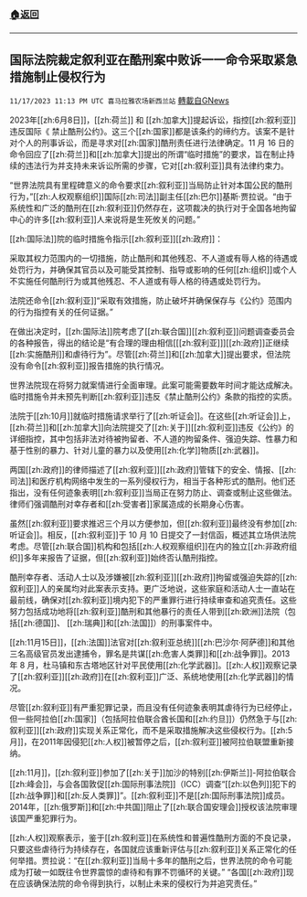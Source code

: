 ###  [:house:返回](README.md)
---


## 国际法院裁定叙利亚在酷刑案中败诉一一命令采取紧急措施制止侵权行为
`11/17/2023 11:13 PM UTC 喜马拉雅农场新西兰站` [轉載自GNews](https://gnews.org/articles/1989404)

2023年[[zh:6月8日]]，[[zh:荷兰]] 和 [[zh:加拿大]]提起诉讼，指控[[zh:叙利亚]]违反国际《 禁止酷刑公约》。这三个[[zh:国家]]都是该条约的缔约方。该案不是针对个人的刑事诉讼，而是寻求对[[zh:国家]]酷刑责任进行法律确定。11 月 16 日的命令回应了[[zh:荷兰]]和[[zh:加拿大]]提出的所谓“临时措施”的要求，旨在制止持续的违法行为并支持未来诉讼所需的步骤，它对[[zh:叙利亚]]具有法律约束力。 

  

“世界法院具有里程碑意义的命令要求[[zh:叙利亚]]当局防止针对本国公民的酷刑行为，”[[zh:人权观察组织]]国际[[zh:司法]]副主任[[zh:巴尔]]基斯·贾拉说。“由于系统性和广泛的酷刑在[[zh:叙利亚]]仍然存在，这项裁决的执行对于全国各地拘留中心的许多[[zh:叙利亚]]人来说将是生死攸关的问题。” 

  

[[zh:国际法]]院的临时措施令指示[[zh:叙利亚]][[zh:政府]]： 

  

采取其权力范围内的一切措施，防止酷刑和其他残忍、不人道或有辱人格的待遇或处罚行为，并确保其官员以及可能受其控制、指导或影响的任何[[zh:组织]]或个人不实施任何酷刑行为或其他残忍、不人道或有辱人格的待遇或处罚行为。 

  

法院还命令[[zh:叙利亚]]“采取有效措施，防止破坏并确保保存与《公约》范围内的行为指控有关的任何证据。” 

 

在做出决定时，[[zh:国际法]]院考虑了[[zh:联合国]][[zh:叙利亚]]问题调查委员会的各种报告，得出的结论是“有合理的理由相信[[[zh:叙利亚]]][[zh:政府]]正继续[[zh:实施酷刑]]和虐待行为”。尽管[[zh:荷兰]]和[[zh:加拿大]]提出要求，但法院没有命令[[zh:叙利亚]]报告措施的执行情况。 

 

世界法院现在将努力就案情进行全面审理。此案可能需要数年时间才能达成解决。临时措施令并未预先判断[[zh:叙利亚]]违反《禁止酷刑公约》条款的指控的实质。 

 

法院于[[zh:10月]]就临时措施请求举行了[[zh:听证会]]。在这些[[zh:听证会]]上，[[zh:荷兰]]和[[zh:加拿大]]向法院提交了[[zh:关于]][[zh:叙利亚]]违反《公约》的详细指控，其中包括非法对待被拘留者、不人道的拘留条件、强迫失踪、性暴力和基于性别的暴力、针对儿童的暴力以及使用[[zh:化学]]物质[[zh:武器]]。 

 

两国[[zh:政府]]的律师描述了[[zh:叙利亚]][[zh:政府]]管辖下的安全、情报、[[zh:司法]]和医疗机构网络中发生的一系列侵权行为，相当于各种形式的酷刑。他们还指出，没有任何迹象表明[[zh:叙利亚]]当局正在努力防止、调查或制止这些做法。律师们强调酷刑对幸存者和[[zh:受害者]]家属造成的长期身心伤害。 

 

虽然[[zh:叙利亚]]要求推迟三个月以方便参加，但[[zh:叙利亚]]最终没有参加[[zh:听证会]]。相反，[[zh:叙利亚]]于 10 月 10 日提交了一封信函，概述其立场供法院考虑。尽管[[zh:联合国]]机构和包括[[zh:人权观察组织]]在内的独立[[zh:非政府组织]]多年来报告了证据，但[[zh:叙利亚]]始终否认酷刑指控。   

酷刑幸存者、活动人士以及涉嫌被[[zh:叙利亚]][[zh:政府]]拘留或强迫失踪的[[zh:叙利亚]]人的亲属均对此案表示支持。更广泛地说，这些家庭和活动人士一直站在最前线，确保对[[zh:叙利亚]]境内犯下的严重罪行进行持续审查和追究责任。这些努力包括成功地将[[zh:叙利亚]]酷刑和其他暴行的责任人带到[[zh:欧洲]]法院（包括[[zh:德国]]、 [[zh:瑞典]]和[[zh:法国]]）的刑事案件中。 

  

[[zh:11月15日]]，[[zh:法国]]法官对[[zh:叙利亚总统]][[zh:巴沙尔·阿萨德]]和其他三名高级官员发出逮捕令，罪名是共谋[[zh:危害人类罪]]和[[zh:战争罪]]。2013 年 8 月，杜马镇和东古塔地区针对平民使用[[zh:化学武器]]。[[zh:人权]]观察记录了[[zh:叙利亚]][[zh:政府]]在[[zh:叙利亚]]广泛、系统地使用[[zh:化学武器]]的情况。 

  

尽管[[zh:叙利亚]]有严重犯罪记录，而且没有任何迹象表明其虐待行为已经停止，但一些阿拉伯[[zh:国家]]（包括阿拉伯联合酋长国和[[zh:约旦]]）仍然急于与[[zh:叙利亚]][[zh:政府]]实现关系正常化，而不是采取措施解决这些侵权行为。[[zh:5月]]，在2011年因侵犯[[zh:人权]]被暂停之后，[[zh:叙利亚]]被阿拉伯联盟重新接纳。 

  

[[zh:11月]]，[[zh:叙利亚]]参加了[[zh:关于]]加沙的特别[[zh:伊斯兰]]-阿拉伯联合[[zh:峰会]]，与会各国敦促[[zh:国际刑事法院]]（ICC）调查“[[zh:以色列]]犯下的[[zh:战争罪]]和[[zh:反人类罪]]”。[[zh:叙利亚]]不是[[zh:国际刑事法院]]成员。2014年，[[zh:俄罗斯]]和[[zh:中共国]]阻止了[[zh:联合国安理会]]授权该法院审理该国严重犯罪行为。 

  

[[zh:人权]]观察表示，鉴于[[zh:叙利亚]]在系统性和普遍性酷刑方面的不良记录，只要这些虐待行为持续存在，各国就应该重新评估与[[zh:叙利亚]]关系正常化的任何举措。贾拉说：“在[[zh:叙利亚]]当局十多年的酷刑之后，世界法院的命令可能成为打破一如既往令世界震惊的虐待和有罪不罚循环的关键。” “各国[[zh:政府]]现在应该确保法院的命令得到执行，以制止未来的侵权行为并追究责任。”
